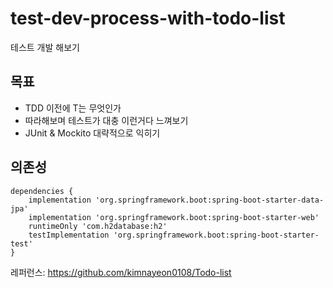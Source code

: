 # test-dev-process-with-todo-list
테스트 개발 해보기

## 목표

- TDD 이전에 T는 무엇인가
- 따라해보며 테스트가 대충 이런거다 느껴보기
- JUnit & Mockito 대략적으로 익히기

## 의존성
```
dependencies {
	implementation 'org.springframework.boot:spring-boot-starter-data-jpa'
	implementation 'org.springframework.boot:spring-boot-starter-web'
	runtimeOnly 'com.h2database:h2'
	testImplementation 'org.springframework.boot:spring-boot-starter-test'
}
```
레퍼런스: https://github.com/kimnayeon0108/Todo-list
